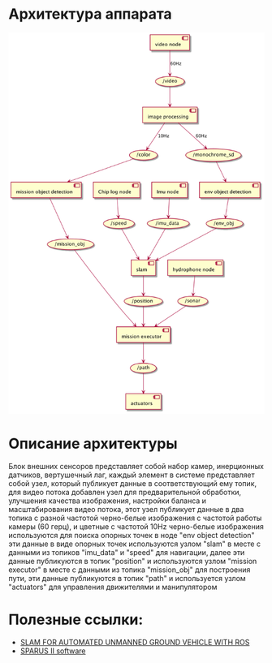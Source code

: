# Архитектура аппарата

![](docs/img/structure.png)

# Описание архитектуры

Блок внешних сенсоров представляет собой набор камер, инерционных датчиков,
вертушечный лаг, каждый элемент в системе представляет собой узел, который
публикует данные в соответствующий ему топик, для видео потока добавлен узел
для предварительной обработки, улучшения качества изображения, настройки баланса
и масштабирования видео потока, этот узел публикует данные в два топика с разной частотой
черно-белые изображения с частотой работы камеры (60 герц), и цветные с частотой 10Hz
черно-белые изображения используются для поиска опорных точек в ноде "env object detection" 
эти данные в виде опорных точек используются узлом "slam" в месте с данными из топиков 
"imu_data" и "speed" для навигации, далее эти данные публикуются в топик 
"position" и используются узлом "mission executor" в месте с данными из топика "mission_obj"
для построения пути, эти данные публикуются в топик "path" и используется узлом "actuators"
для управления движителями и манипулятором


# Полезные ссылки:
* [SLAM FOR AUTOMATED UNMANNED GROUND VEHICLE WITH ROS](https://www.researchgate.net/publication/326347530_SLAM_FOR_AUTOMATED_UNMANNED_GROUND_VEHICLE_WITH_ROS)
* [SPARUS II software](https://cirs.udg.edu/wp-content/uploads/2014/05/SPARUS_II_software.pdf)
